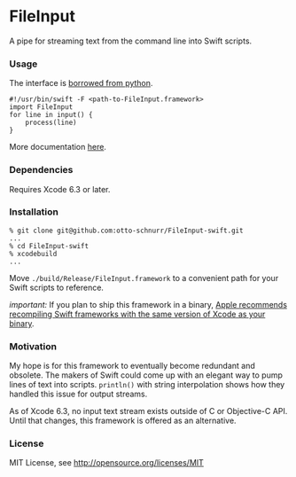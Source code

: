 FileInput
=========

A pipe for streaming text from the command line into Swift scripts.


### Usage

The interface is [borrowed from python](https://docs.python.org/2/library/fileinput.html).

	#!/usr/bin/swift -F <path-to-FileInput.framework>
    import FileInput
    for line in input() {
    	process(line)
    }

More documentation [here](../../wiki).


### Dependencies

Requires Xcode 6.3 or later.


### Installation

    % git clone git@github.com:otto-schnurr/FileInput-swift.git
    ...
    % cd FileInput-swift
    % xcodebuild
    ...

Move `./build/Release/FileInput.framework` to a convenient path
for your Swift scripts to reference.

*important:* If you plan to ship this framework in a binary, [Apple
recommends recompiling Swift frameworks with the same version of Xcode
as your binary](https://developer.apple.com/swift/blog/?id=2).


### Motivation

My hope is for this framework to eventually become redundant and
obsolete. The makers of Swift could come up with an elegant way to
pump lines of text into scripts. `println()` with string interpolation
shows how they handled this issue for output streams.

As of Xcode 6.3, no input text stream exists outside of C or
Objective-C API. Until that changes, this framework is offered as an
alternative.


### License

MIT License, see http://opensource.org/licenses/MIT
